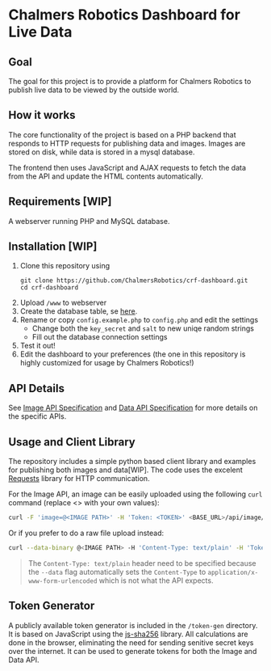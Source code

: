 
# Chalmers Robotics Dashboard for Live Data
## Goal
The goal for this project is to provide a platform for Chalmers Robotics to publish live data to be viewed by the outside world.

## How it works
The core functionality of the project is based on a PHP backend that responds to HTTP requests for publishing data and images. Images are stored on disk, while data is stored in a mysql database.

The frontend then uses JavaScript and AJAX requests to fetch the data from the API and update the HTML contents automatically.

## Requirements [WIP]
A webserver running PHP and MySQL database.


## Installation [WIP]
1. Clone this repository using
    ```
    git clone https://github.com/ChalmersRobotics/crf-dashboard.git
    cd crf-dashboard
    ```
2. Upload `/www` to webserver
3. Create the database table, se [here](docs/api-data-specification.md#database-setup).
4. Rename or copy `config.example.php` to `config.php` and edit the settings
   * Change both the `key_secret` and `salt` to new uniqe random strings
   * Fill out the database connection settings
5. Test it out!
6. Edit the dashboard to your preferences (the one in this repository is highly customized for usage by Chalmers Robotics!)


## API Details
See [Image API Specification](docs/api-image-specification.md) and [Data API Specification](docs/api-data-specification.md) for more details on the specific APIs.

## Usage and Client Library
The repository includes a simple python based client library and examples for publishing both images and data[WIP]. The code uses the excelent [Requests](http://docs.python-requests.org/en/master/) library for HTTP communication. 

For the Image API, an image can be easily uploaded using the following `curl` command (replace <> with your own values):
```bash
curl -F 'image=@<IMAGE PATH>' -H 'Token: <TOKEN>' <BASE_URL>/api/image/<RESOURCE_NAME>
```
Or if you prefer to do a raw file upload instead: 
```bash
curl --data-binary @<IMAGE PATH> -H 'Content-Type: text/plain' -H 'Token: <TOKEN>' <BASE_URL>/api/image/<RESOURCE_NAME>
```
> The `Content-Type: text/plain` header need to be specified because the `--data` flag automatically sets the `Content-Type` to `application/x-www-form-urlencoded` which is not what the API expects. 


## Token Generator
A publicly available token generator is included in the `/token-gen` directory. It is based on JavaScript using the [js-sha256]( https://github.com/emn178/js-sha256) library. All calculations are done in the browser, eliminating the need for sending senitive secret keys over the internet. It can be used to generate tokens for both the Image and Data API.